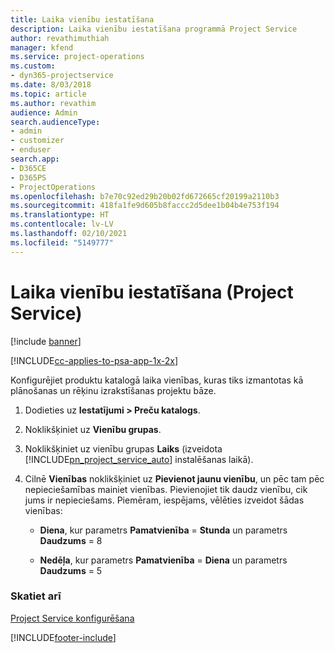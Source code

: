 ```yaml
---
title: Laika vienību iestatīšana
description: Laika vienību iestatīšana programmā Project Service
author: revathimuthiah
manager: kfend
ms.service: project-operations
ms.custom:
- dyn365-projectservice
ms.date: 8/03/2018
ms.topic: article
ms.author: revathim
audience: Admin
search.audienceType:
- admin
- customizer
- enduser
search.app:
- D365CE
- D365PS
- ProjectOperations
ms.openlocfilehash: b7e70c92ed29b20b02fd672665cf20199a2110b3
ms.sourcegitcommit: 418fa1fe9d605b8faccc2d5dee1b04b4e753f194
ms.translationtype: HT
ms.contentlocale: lv-LV
ms.lasthandoff: 02/10/2021
ms.locfileid: "5149777"
---
```

# <a name="set-up-time-units-project-service"></a>Laika vienību iestatīšana (Project Service)

[!include [banner](../includes/psa-now-project-operations.md)]

[!INCLUDE[cc-applies-to-psa-app-1x-2x](../includes/cc-applies-to-psa-app-1x-2x.md)]

Konfigurējiet produktu katalogā laika vienības, kuras tiks izmantotas kā plānošanas un rēķinu izrakstīšanas projektu bāze.  
  
1. Dodieties uz **Iestatījumi > Preču katalogs**.  
  
2. Noklikšķiniet uz **Vienību grupas**.  
  
3. Noklikšķiniet uz vienību grupas **Laiks** (izveidota [!INCLUDE[pn_project_service_auto](../includes/pn-project-service-auto.md)] instalēšanas laikā).  
  
4. Cilnē **Vienības** noklikšķiniet uz **Pievienot jaunu vienību**, un pēc tam pēc nepieciešamības mainiet vienības. Pievienojiet tik daudz vienību, cik jums ir nepieciešams. Piemēram, iespējams, vēlēties izveidot šādas vienības:  
  
   - **Diena**, kur parametrs **Pamatvienība** = **Stunda** un parametrs **Daudzums** = 8  
  
   - **Nedēļa**, kur parametrs **Pamatvienība** = **Diena** un parametrs **Daudzums** = 5  
  
### <a name="see-also"></a>Skatiet arī  
 [Project Service konfigurēšana](../psa/configure.md)


[!INCLUDE[footer-include](../includes/footer-banner.md)]
